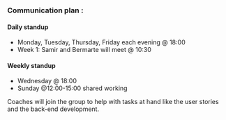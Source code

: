 ### Communication plan :

#### Daily standup

- Monday, Tuesday, Thursday, Friday each evening @ 18:00
- Week 1: Samir and Bermarte will meet @ 10:30

#### Weekly standup

- Wednesday @ 18:00
- Sunday @12:00-15:00 shared working

Coaches will join the group to help with tasks at hand
like the user stories and the back-end development.
